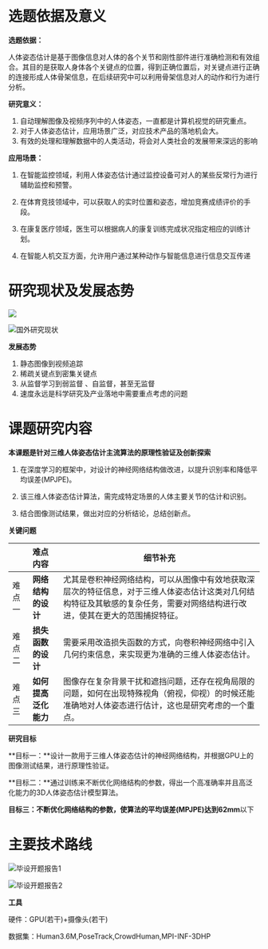 # 选题依据及意义

**选题依据：**

人体姿态估计是基于图像信息对人体的各个关节和刚性部件进行准确检测和有效组合。其目的是获取人身体各个关键点的位置，得到正确位置后，对关键点进行正确的连接形成人体骨架信息，在后续研究中可以利用骨架信息对人的动作和行为进行分析。

**研究意义：**

1. 自动理解图像及视频序列中的人体姿态，一直都是计算机视觉的研究重点。
2. 对于人体姿态估计，应用场景广泛，对应技术产品的落地机会大。
3. 有效的处理和理解数据中的人类活动，将会对人类社会的发展带来深远的影响

**应用场景：**

1. 在智能监控领域，利用人体姿态估计通过监控设备可对人的某些反常行为进行辅助监控和预警。

2. 在体育竞技领域中，可以获取人的实时位置和姿态，增加竞赛成绩评价的手段。

3. 在康复医疗领域，医生可以根据病人的康复训练完成状况指定相应的训练计划。

4. 在智能人机交互方面，允许用户通过某种动作与智能信息进行信息交互传递

# 研究现状及发展态势

![](C:\Users\15193\Desktop\国内研究现状.png)

![国外研究现状 ](C:\Users\15193\Desktop\国外研究现状.png)

**发展态势**

1. 静态图像到视频追踪
2. 稀疏关键点到密集关键点
3. 从监督学习到弱监督 、自监督，甚至无监督
4. 速度永远是科学研究及产业落地中需要重点考虑的问题

# 课题研究内容

**本课题是针对三维人体姿态估计主流算法的原理性验证及创新探索**

1. 在深度学习的框架中，对设计的神经网络结构做改进，以提升识别率和降低平均误差(MPJPE)。

2. 该三维人体姿态估计算法，需完成特定场景的人体主要关节的估计和识别。

3. 结合图像测试结果，做出对应的分析结论，总结创新点。

**关键问题**

|        | 难点内容             | 细节补充                                                     |
| ------ | :------------------- | ------------------------------------------------------------ |
| 难点一 | **网络结构的设计**   | 尤其是卷积神经网络结构，可以从图像中有效地获取深层次的特征信息，对于三维人体姿态估计这类对几何结构特征及其敏感的复杂任务，需要对网络结构进行改进，使其在更大的范围捕捉特征。 |
| 难点二 | **损失函数的设计**   | 需要采用改造损失函数的方式，向卷积神经网络中引入几何约束信息，来实现更为准确的三维人体姿态估计。 |
| 难点三 | **如何提高泛化能力** | 图像存在复杂背景干扰和遮挡问题，还存在视角局限的问题，如何在出现特殊视角（俯视，仰视）的时候还能准确地对人体姿态进行估计，这也是研究考虑的一个重点。 |

**研究目标**

**目标一：**设计一款用于三维人体姿态估计的神经网络结构，并根据GPU上的图像测试结果，进行原理性验证。

**目标二：**通过训练来不断优化网络结构的参数，得出一个高准确率并且高泛化能力的3D人体姿态估计模型算法。

**目标三：**不断优化网络结构的参数，使算法的平均误差(MPJPE)达到**62mm**以下

# 主要技术路线

![毕设开题报告1](C:\Users\15193\Desktop\毕设开题报告1.png)

![毕设开题报告2](C:\Users\15193\Desktop\毕设开题报告2.png)

**工具**

硬件：GPU(若干)+摄像头(若干)

数据集：Human3.6M,PoseTrack,CrowdHuman,MPI-INF-3DHP

